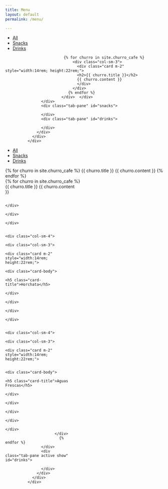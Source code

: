 ```yaml
---
title: Menu
layout: default
permalink: /menu/

---
```


<div class="card card-nav-tabs card-plain">
                <div class="card-header card-header-danger">
                  <!-- colors: "header-primary", "header-info", "header-success", "header-warning", "header-danger" -->
                  <div class="nav-tabs-navigation">
                    <div class="nav-tabs-wrapper">
                      <ul class="nav nav-tabs" data-tabs="tabs">
                        <li class="nav-item">
                          <a class="nav-link active show" href="#all" data-toggle="tab">All</a>
                        </li>
                        <li class="nav-item">
                          <a class="nav-link" href="#snacks" data-toggle="tab">Snacks</a>
                        </li>
                        <li class="nav-item">
                          <a class="nav-link" href="#drinks" data-toggle="tab">Drinks</a>
                        </li>
                      </ul>
                    </div>
                  </div>
                </div>
                <div class="card-body ">
                  <div class="tab-content text-center">
                    <div class="tab-pane active show" id="all">
                    <div class="container-fluid content-row">
                        <div class="row">

                              {% for churro in site.churro_cafe %}   
                                  <div class="col-sm-3">
                                    <div class="card m-2" style="width:14rem; height:22rem;">
                                    <h2>{{ churro.title }}</h2>
                                    {{ churro.content }}
                                    </div>
                                  </div>      
                                {% endfor %}
                             </div>  </div>
                    </div>
                    <div class="tab-pane" id="snacks">

                    </div>
                    <div class="tab-pane" id="drinks">

                    </div>
                  </div>
                </div>
              </div>

<div class="card card-nav-tabs card-plain">
                <div class="card-header card-header-success" style="width:600px;">
                  <!-- colors: "header-primary", "header-info", "header-success", "header-warning", "header-danger" -->
                  <div class="nav-tabs-navigation">
                    <div class="nav-tabs-wrapper">
                      <ul class="nav nav-tabs" data-tabs="tabs">
                        <li class="nav-item">
                          <a class="nav-link" href="#all" data-toggle="tab">All</a>
                        </li>
                        <li class="nav-item">
                          <a class="nav-link" href="#snacks" data-toggle="tab">Snacks<div class="ripple-container"></div></a>
                        </li>
                        <li class="nav-item">
                          <a class="nav-link" href="#drinks" data-toggle="tab">Drinks<div class="ripple-container"></div></a>
                        </li>
                      </ul>
                    </div>
                  </div>
                </div>
                <div class="card-body ">
                  <div class="tab-content text-center">
                    <div class="tab-pane" id="all">
                    {% for churro in site.churro_cafe %}      
                    {{ churro.title }}
                    {{ churro.content }}
                    {% endfor %}
                    </div>
                    <div class="tab-pane" id="snacks">
                        {% for churro in site.churro_cafe %}  
                          <div class="container-fluid content-row">
                              <div class="row">
                                <div class="col-sm-4">
                                  <div class="col-sm-3">
                                    <div class="card m-2" style="width:14rem; height:22rem;">
                                    {{ churro.title }}
                                    {{ churro.content }}

                                    </div>
                                  </div>
                                </div>

                                <div class="col-sm-4">
                                  <div class="col-sm-3">
                                    <div class="card m-2" style="width:14rem; height:22rem;">
                                      <div class="card-body">
                                        <h5 class="card-title">Horchata</h5>
                                      </div>
                                    </div>
                                  </div>
                                </div>

                                <div class="col-sm-4">
                                  <div class="col-sm-3">
                                    <div class="card m-2" style="width:14rem; height:22rem;">

                                      <div class="card-body">
                                        <h5 class="card-title">Aguas Frescas</h5>
                                      </div>
                                    </div>
                                  </div>
                                </div>
                              </div>
                          </div>
                            {% endfor %}
                    </div>
                    <div class="tab-pane active show" id="drinks">

                    </div>
                  </div>
                </div>
              </div>
